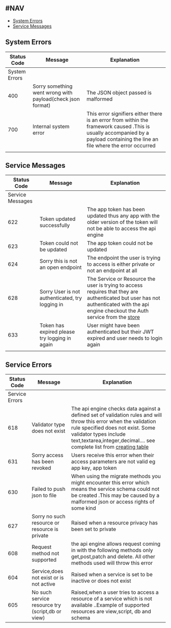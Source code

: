 ## #NAV

- [System Errors](#system-errors)
- [Service Messages](#service-messages)


<a name="system-errors"></a>
## System Errors
| Status Code   | Message                                                    | Explanation                                                                                                                                                                     |
|---------------|------------------------------------------------------------|---------------------------------------------------------------------------------------------------------------------------------------------------------------------------------|
| System Errors |                                                            |                                                                                                                                                                                 |
| 400           | Sorry something went wrong with payload(check json format) | The JSON object passed is malformed                                                                                                                                             |
| 700           | Internal system error                                      | This error signifiers either there is an error from within the framework caused .This is usually accompanied by a payload containing the line an file where the error occurred  |
|               |                                                            |                                                                                                                                                                                 |

<a name="service-messages"></a>
## Service Messages

| Status Code      | Message                                         | Explanation                                                                                                                                                                                                |
|------------------|-------------------------------------------------|------------------------------------------------------------------------------------------------------------------------------------------------------------------------------------------------------------|
| Service Messages |                                                 |                                                                                                                                                                                                            |
| 622              | Token updated successfully                      | The app token has been updated thus any app with the older version of the token will not be able to access the api engine                                                                                  |
| 623              | Token could not be updated                      | The app token could not be updated                                                                                                                                                                         |
| 624              | Sorry this is not an open endpoint              | The endpoint the user is trying to access is either private or not an endpoint at all                                                                                                                      |
| 628              | Sorry User is not authenticated, try logging in | The Service or Resource the user is trying to access requires that they are authenticated but user has not  authenticated with the api engine checkout the Auth service from the [store](store.devless.io) |
| 633              | Token has expired please try logging in again   | User might have been authenticated but their JWT expired and user needs to login again                                                                                                                     |
|                  |                                                 |                                                                                                                                                                                                            |



<a name="service-errors"></a>
## Service Errors

| Status Code    | Message                                          | Explanation                                                                                                                                                                                                                                                                                                             |
|----------------|--------------------------------------------------|-------------------------------------------------------------------------------------------------------------------------------------------------------------------------------------------------------------------------------------------------------------------------------------------------------------------------|
| Service Errors |                                                  |                                                                                                                                                                                                                                                                                                                         |
| 618            | Validator type does not exist                    | The api engine checks data against a defined set of validation rules and will throw this error when the validation rule specified does not exist. Some validator types include text,textarea,integer,decimal.... see complete list from [creating table](http://docs.devless.io/docs/0.1/api-engine#Creating-the-table) |
| 631            | Sorry access has been revoked                    | Users receive this error when their access parameters are not valid eg app key, app token                                                                                                                                                                                                                               |
| 630            | Failed to push json to file                      | When using the migrate methods you might encounter this error which means the service schema could not be created .This may be caused by a malformed json or access rights of some kind                                                                                                                                 |
| 627            | Sorry no such resource or resource is private    | Raised when a resource privacy has been set to private                                                                                                                                                                                                                                                                  |
| 608            | Request method not supported                     | the api engine allows request coming in with the following methods only get,post,patch and delete. All other methods used will throw this error                                                                                                                                                                         |
| 604            | Service,does not exist or is not active          | Raised when a service is set to be inactive or does not exist                                                                                                                                                                                                                                                           |
| 605            | No such service resource try (script,db or view) | Raised,when a user tries to access a resource of a service which is not available ..Example of supported resources are view,script, db and schema                                                                                                                                                                       |
